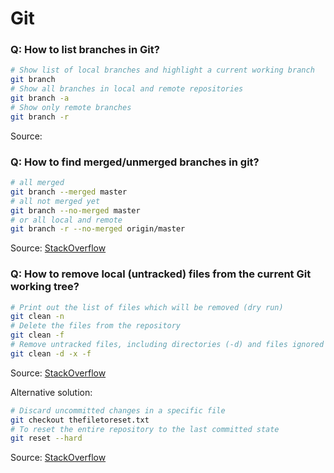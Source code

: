 # Git

### Q: How to list branches in Git?

```sh
# Show list of local branches and highlight a current working branch
git branch
# Show all branches in local and remote repositories
git branch -a
# Show only remote branches
git branch -r
```
Source: [](https://www.jquery-az.com/list-branches-git/)

### Q: How to find merged/unmerged branches in git?

```sh
# all merged
git branch --merged master
# all not merged yet
git branch --no-merged master
# or all local and remote
git branch -r --no-merged origin/master
```
Source: [StackOverflow](https://stackoverflow.com/a/12276041/718722)

### Q: How to remove local (untracked) files from the current Git working tree?

```sh
# Print out the list of files which will be removed (dry run)
git clean -n
# Delete the files from the repository
git clean -f
# Remove untracked files, including directories (-d) and files ignored by git (-x)
git clean -d -x -f
```
Source: [StackOverflow](https://stackoverflow.com/a/64966/718722)

Alternative solution:
```sh
# Discard uncommitted changes in a specific file
git checkout thefiletoreset.txt
# To reset the entire repository to the last committed state
git reset --hard
```
Source: [StackOverflow](https://stackoverflow.com/a/675797/718722)
